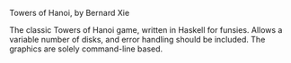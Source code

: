 Towers of Hanoi, by Bernard Xie

The classic Towers of Hanoi game, written in Haskell for funsies.  Allows a variable number of disks, and error handling should be included.  The graphics are solely command-line based.
